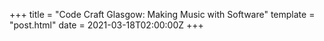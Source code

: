 +++
title = "Code Craft Glasgow: Making Music with Software"
template = "post.html"
date = 2021-03-18T02:00:00Z
+++

